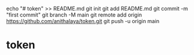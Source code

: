 echo "# token" >> README.md
git init
git add README.md
git commit -m "first commit"
git branch -M main
git remote add origin https://github.com/anithalaya/token.git
git push -u origin main
# token
